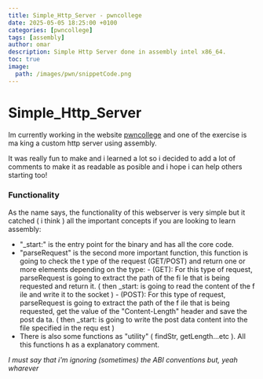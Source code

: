 ```yaml
---
title: Simple_Http_Server - pwncollege
date: 2025-05-05 18:25:00 +0100
categories: [pwncollege]
tags: [assembly]
author: omar 
description: Simple Http Server done in assembly intel x86_64.
toc: true
image:
  path: /images/pwn/snippetCode.png
---
```


# Simple_Http_Server
Im currently working in the website [pwncollege](pwncollege.com) and one of the exercise is ma
king a custom
http server using assembly.

It was really fun to make and i learned a lot so i decided to add a lot of comments to make it
as readable as posible and i hope i can help others starting too!

### Functionality
As the name says, the functionality of this webserver is very simple but it catched ( i think
) all the important concepts if you are looking to learn assembly:

- "_start:" is the entry point for the binary and has all the core code.
-  "parseRequest" is the second more important function, this function is going to check the t
ype of the request (GET/POST) and return one or more elements depending on the type:
        - (GET): For this type of request, parseRequest is going to extract the path of the fi
le that is being requested and return it. ( then _start: is going to read the content of the f
ile and write it to the socket )
        - (POST): For this type of request, parseRequest is going to extract the path of the f
ile that is being requested, get the value of the "Content-Length" header and save the post da
ta. ( then _start: is going to write the post data content into the file specified in the requ
est )
- There is also some functions as "utility" ( findStr, getLength...etc ). All this functions h
as a explanatory comment.

*I must say that i'm ignoring (sometimes) the ABI conventions but, yeah wharever*
